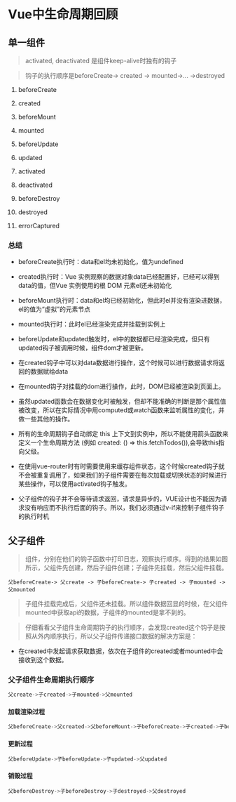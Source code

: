 # Vue中生命周期回顾

## 单一组件

> activated, deactivated 是组件keep-alive时独有的钩子

> 钩子的执行顺序是beforeCreate-> created -> mounted->... ->destroyed

1. beforeCreate

2. created

3. beforeMount

4. mounted

5. beforeUpdate

6. updated

7. activated

8. deactivated

9. beforeDestroy

10. destroyed

11. errorCaptured

### 总结

- beforeCreate执行时：data和el均未初始化，值为undefined

- created执行时：Vue 实例观察的数据对象data已经配置好，已经可以得到data的值，但Vue 实例使用的根 DOM 元素el还未初始化

- beforeMount执行时：data和el均已经初始化，但此时el并没有渲染进数据，el的值为“虚拟”的元素节点

- mounted执行时：此时el已经渲染完成并挂载到实例上

- beforeUpdate和updated触发时，el中的数据都已经渲染完成，但只有updated钩子被调用时候，组件dom才被更新。

- 在created钩子中可以对data数据进行操作，这个时候可以进行数据请求将返回的数据赋给data

- 在mounted钩子对挂载的dom进行操作，此时，DOM已经被渲染到页面上。

- 虽然updated函数会在数据变化时被触发，但却不能准确的判断是那个属性值被改变，所以在实际情况中用computed或watch函数来监听属性的变化，并做一些其他的操作。

- 所有的生命周期钩子自动绑定 this 上下文到实例中，所以不能使用箭头函数来定义一个生命周期方法 (例如 created: () => this.fetchTodos()),会导致this指向父级。

- 在使用vue-router时有时需要使用来缓存组件状态，这个时候created钩子就不会被重复调用了，如果我们的子组件需要在每次加载或切换状态的时候进行某些操作，可以使用activated钩子触发。

- 父子组件的钩子并不会等待请求返回，请求是异步的，VUE设计也不能因为请求没有响应而不执行后面的钩子。所以，我们必须通过v-if来控制子组件钩子的执行时机


## 父子组件

> 组件，分别在他们的钩子函数中打印日志，观察执行顺序。得到的结果如图所示，父组件先创建，然后子组件创建；子组件先挂载，然后父组件挂载。

```
父beforeCreate-> 父create -> 子beforeCreate-> 子created -> 子mounted -> 父mounted
```

> 子组件挂载完成后，父组件还未挂载。所以组件数据回显的时候，在父组件mounted中获取api的数据，子组件的mounted是拿不到的。

> 仔细看看父子组件生命周期钩子的执行顺序，会发现created这个钩子是按照从外内顺序执行，所以父子组件传递接口数据的解决方案是：

- 在created中发起请求获取数据，依次在子组件的created或者mounted中会接收到这个数据。

### 父子组件生命周期执行顺序

```js
父create->子created->子mounted->父mounted
```

#### 加载渲染过程

```js
父beforeCreate->父created->父beforeMount->子beforeCreate->子created->子beforeMount->子mounted->父mounted
```

#### 更新过程

```js
父beforeUpdate->子beforeUpdate->子updated->父updated
```

#### 销毁过程

```js
父beforeDestroy->子beforeDestroy->子destroyed->父destroyed
```
